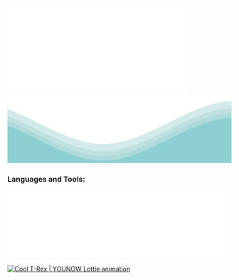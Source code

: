 <div>
    <img src="introduce.svg" width="400" height="200" alt="my-introduce">
    <img src="wave.svg" width="100%" height="150">
    <h3 align="left">Languages and Tools:</h3>
<p align="left"> <a href="https://www.w3schools.com/cpp/" target="_blank" rel="noreferrer"> <img src="tags.svg" width="500 height="150"> </p>
    <img alt="Cool T-Rex | YOUNOW Lottie animation" width="300" height="300" data-id="6803375" data-animated-url="https://cdn.dribbble.com/users/371658/screenshots/6803375/800x600.gif" skip_resize="true" srcset="https://cdn.dribbble.com/users/371658/screenshots/6803375/800x600.gif 320w, https://cdn.dribbble.com/users/371658/screenshots/6803375/800x600.gif 400w, https://cdn.dribbble.com/users/371658/screenshots/6803375/800x600.gif 450w, https://cdn.dribbble.com/users/371658/screenshots/6803375/800x600.gif 640w, https://cdn.dribbble.com/users/371658/screenshots/6803375/800x600.gif 700w, https://cdn.dribbble.com/users/371658/screenshots/6803375/800x600.gif 800w, https://cdn.dribbble.com/users/371658/screenshots/6803375/800x600.gif 768w" sizes="(max-width: 919px) 100vw, max(768px, 98vh)" src="https://cdn.dribbble.com/users/371658/screenshots/6803375/800x600.gif">
</div>

